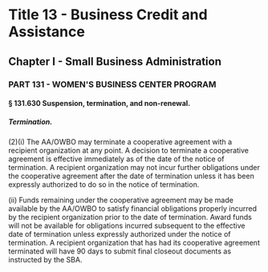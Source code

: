
# Title 13 - Business Credit and Assistance
## Chapter I - Small Business Administration
### PART 131 - WOMEN'S BUSINESS CENTER PROGRAM
#### § 131.630 Suspension, termination, and non-renewal.
##### Termination.

(2)(i) The AA/OWBO may terminate a cooperative agreement with a recipient organization at any point. A decision to terminate a cooperative agreement is effective immediately as of the date of the notice of termination. A recipient organization may not incur further obligations under the cooperative agreement after the date of termination unless it has been expressly authorized to do so in the notice of termination.

(ii) Funds remaining under the cooperative agreement may be made available by the AA/OWBO to satisfy financial obligations properly incurred by the recipient organization prior to the date of termination. Award funds will not be available for obligations incurred subsequent to the effective date of termination unless expressly authorized under the notice of termination. A recipient organization that has had its cooperative agreement terminated will have 90 days to submit final closeout documents as instructed by the SBA.
